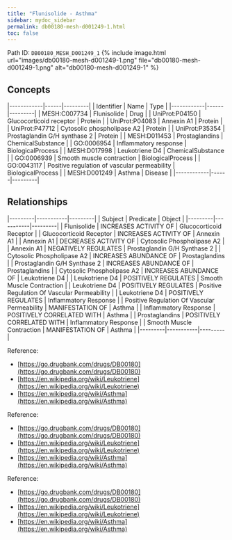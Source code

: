 ```yaml
---
title: "Flunisolide - Asthma"
sidebar: mydoc_sidebar
permalink: db00180-mesh-d001249-1.html
toc: false 
---
```



Path ID: `DB00180_MESH_D001249_1`
{% include image.html url="images/db00180-mesh-d001249-1.png" file="db00180-mesh-d001249-1.png" alt="db00180-mesh-d001249-1" %}

## Concepts

|------------|------|---------|
| Identifier | Name | Type    |
|------------|------|---------|
| MESH:C007734 | Flunisolide | Drug |
| UniProt:P04150 | Glucocorticoid receptor | Protein |
| UniProt:P04083 | Annexin A1 | Protein |
| UniProt:P47712 | Cytosolic phospholipase A2 | Protein |
| UniProt:P35354 | Prostaglandin G/H synthase 2 | Protein |
| MESH:D011453 | Prostaglandins | ChemicalSubstance |
| GO:0006954 | Inflammatory response | BiologicalProcess |
| MESH:D017998 | Leukotriene D4 | ChemicalSubstance |
| GO:0006939 | Smooth muscle contraction | BiologicalProcess |
| GO:0043117 | Positive regulation of vascular permeability | BiologicalProcess |
| MESH:D001249 | Asthma | Disease |
|------------|------|---------|

## Relationships

|---------|-----------|---------|
| Subject | Predicate | Object  |
|---------|-----------|---------|
| Flunisolide | INCREASES ACTIVITY OF | Glucocorticoid Receptor |
| Glucocorticoid Receptor | INCREASES ACTIVITY OF | Annexin A1 |
| Annexin A1 | DECREASES ACTIVITY OF | Cytosolic Phospholipase A2 |
| Annexin A1 | NEGATIVELY REGULATES | Prostaglandin G/H Synthase 2 |
| Cytosolic Phospholipase A2 | INCREASES ABUNDANCE OF | Prostaglandins |
| Prostaglandin G/H Synthase 2 | INCREASES ABUNDANCE OF | Prostaglandins |
| Cytosolic Phospholipase A2 | INCREASES ABUNDANCE OF | Leukotriene D4 |
| Leukotriene D4 | POSITIVELY REGULATES | Smooth Muscle Contraction |
| Leukotriene D4 | POSITIVELY REGULATES | Positive Regulation Of Vascular Permeability |
| Leukotriene D4 | POSITIVELY REGULATES | Inflammatory Response |
| Positive Regulation Of Vascular Permeability | MANIFESTATION OF | Asthma |
| Inflammatory Response | POSITIVELY CORRELATED WITH | Asthma |
| Prostaglandins | POSITIVELY CORRELATED WITH | Inflammatory Response |
| Smooth Muscle Contraction | MANIFESTATION OF | Asthma |
|---------|-----------|---------|

Reference: 
  - [https://go.drugbank.com/drugs/DB00180](https://go.drugbank.com/drugs/DB00180)
  - [https://en.wikipedia.org/wiki/Leukotriene](https://en.wikipedia.org/wiki/Leukotriene)
  - [https://en.wikipedia.org/wiki/Asthma](https://en.wikipedia.org/wiki/Asthma)

Reference: 
  - [https://go.drugbank.com/drugs/DB00180](https://go.drugbank.com/drugs/DB00180)
  - [https://en.wikipedia.org/wiki/Leukotriene](https://en.wikipedia.org/wiki/Leukotriene)
  - [https://en.wikipedia.org/wiki/Asthma](https://en.wikipedia.org/wiki/Asthma)

Reference: 
  - [https://go.drugbank.com/drugs/DB00180](https://go.drugbank.com/drugs/DB00180)
  - [https://en.wikipedia.org/wiki/Leukotriene](https://en.wikipedia.org/wiki/Leukotriene)
  - [https://en.wikipedia.org/wiki/Asthma](https://en.wikipedia.org/wiki/Asthma)
